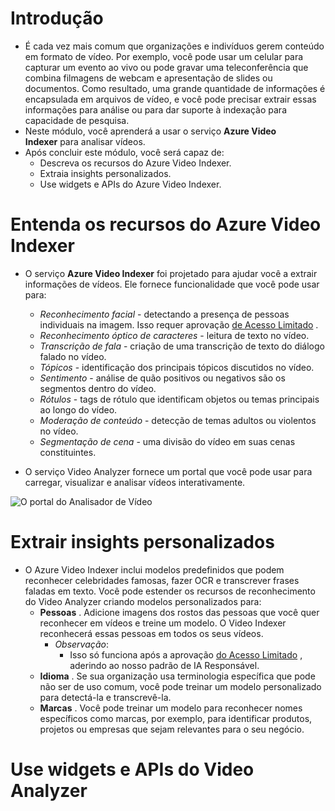 # Introdução
- É cada vez mais comum que organizações e indivíduos gerem conteúdo em formato de vídeo. Por exemplo, você pode usar um celular para capturar um evento ao vivo ou pode gravar uma teleconferência que combina filmagens de webcam e apresentação de slides ou documentos. Como resultado, uma grande quantidade de informações é encapsulada em arquivos de vídeo, e você pode precisar extrair essas informações para análise ou para dar suporte à indexação para capacidade de pesquisa.
- Neste módulo, você aprenderá a usar o serviço **Azure Video Indexer** para analisar vídeos.
- Após concluir este módulo, você será capaz de:
	- Descreva os recursos do Azure Video Indexer.
	- Extraia insights personalizados.
	- Use widgets e APIs do Azure Video Indexer.
# Entenda os recursos do Azure Video Indexer
- O serviço **Azure Video Indexer** foi projetado para ajudar você a extrair informações de vídeos. Ele fornece funcionalidade que você pode usar para:

	- _Reconhecimento facial_ - detectando a presença de pessoas individuais na imagem. Isso requer aprovação [de Acesso Limitado](https://aka.ms/cog-services-limited-access) .
	- _Reconhecimento óptico de caracteres_ - leitura de texto no vídeo.
	- _Transcrição de fala_ - criação de uma transcrição de texto do diálogo falado no vídeo.
	- _Tópicos_ - identificação dos principais tópicos discutidos no vídeo.
	- _Sentimento_ - análise de quão positivos ou negativos são os segmentos dentro do vídeo.
	- _Rótulos_ - tags de rótulo que identificam objetos ou temas principais ao longo do vídeo.
	- _Moderação de conteúdo_ - detecção de temas adultos ou violentos no vídeo.
	- _Segmentação de cena_ - uma divisão do vídeo em suas cenas constituintes.

 - O serviço Video Analyzer fornece um portal que você pode usar para carregar, visualizar e analisar vídeos interativamente.

![O portal do Analisador de Vídeo](https://learn.microsoft.com/en-us/training/wwl-data-ai/analyze-video/media/video-indexer-portal.png)

# Extrair insights personalizados
- O Azure Video Indexer inclui modelos predefinidos que podem reconhecer celebridades famosas, fazer OCR e transcrever frases faladas em texto. Você pode estender os recursos de reconhecimento do Video Analyzer criando modelos personalizados para:
	- **Pessoas** . Adicione imagens dos rostos das pessoas que você quer reconhecer em vídeos e treine um modelo. O Video Indexer reconhecerá essas pessoas em todos os seus vídeos.
		- *Observação*:
			- Isso só funciona após a aprovação [do Acesso Limitado](https://aka.ms/cog-services-limited-access) , aderindo ao nosso padrão de IA Responsável.
	- **Idioma** . Se sua organização usa terminologia específica que pode não ser de uso comum, você pode treinar um modelo personalizado para detectá-la e transcrevê-la.
	- **Marcas** . Você pode treinar um modelo para reconhecer nomes específicos como marcas, por exemplo, para identificar produtos, projetos ou empresas que sejam relevantes para o seu negócio.
# Use widgets e APIs do Video Analyzer
